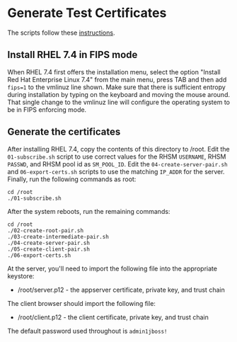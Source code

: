 # Generate Test Certificates
The scripts follow these
[instructions](https://jamielinux.com/docs/openssl-certificate-authority/index.html).

## Install RHEL 7.4 in FIPS mode
When RHEL 7.4 first offers the installation menu, select the option
"Install Red Hat Enterprise Linux 7.4" from the main menu, press
TAB and then add `fips=1` to the vmlinuz line shown.  Make sure
that there is sufficient entropy during installation by typing on
the keyboard and moving the mouse around.  That single change to
the vmlinuz line will configure the operating system to be in FIPS
enforcing mode.

## Generate the certificates
After installing RHEL 7.4, copy the contents of this directory to
/root.  Edit the `01-subscribe.sh` script to use correct values for
the RHSM `USERNAME`, RHSM `PASSWD`, and RHSM pool id as `SM_POOL_ID`.
Edit the `04-create-server-pair.sh` and `06-export-certs.sh` scripts
to use the matching `IP_ADDR` for the server.  Finally, run the
following commands as root:

    cd /root
    ./01-subscribe.sh

After the system reboots, run the remaining commands:

    cd /root
    ./02-create-root-pair.sh
    ./03-create-intermediate-pair.sh
    ./04-create-server-pair.sh
    ./05-create-client-pair.sh
    ./06-export-certs.sh

At the server, you'll need to import the following file into the
appropriate keystore:

* /root/server.p12 - the appserver certificate, private key, and trust chain
    
The client browser should import the following file:

* /root/client.p12 - the client certificate, private key, and trust chain

The default password used throughout is `admin1jboss!`

